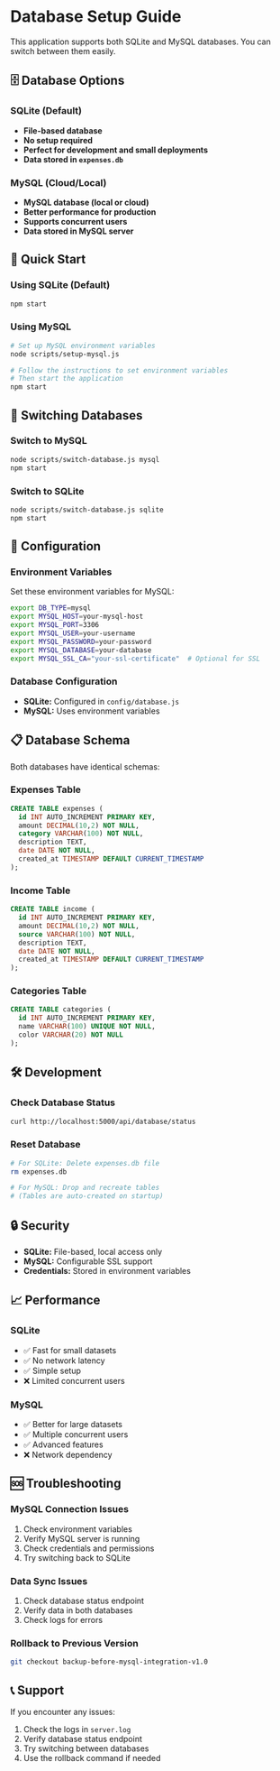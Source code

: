 # Database Setup Guide

This application supports both SQLite and MySQL databases. You can switch between them easily.

## 🗄️ Database Options

### SQLite (Default)
- **File-based database**
- **No setup required**
- **Perfect for development and small deployments**
- **Data stored in `expenses.db`**

### MySQL (Cloud/Local)
- **MySQL database (local or cloud)**
- **Better performance for production**
- **Supports concurrent users**
- **Data stored in MySQL server**

## 🚀 Quick Start

### Using SQLite (Default)
```bash
npm start
```

### Using MySQL
```bash
# Set up MySQL environment variables
node scripts/setup-mysql.js

# Follow the instructions to set environment variables
# Then start the application
npm start
```

## 🔄 Switching Databases

### Switch to MySQL
```bash
node scripts/switch-database.js mysql
npm start
```

### Switch to SQLite
```bash
node scripts/switch-database.js sqlite
npm start
```

## 🔧 Configuration

### Environment Variables
Set these environment variables for MySQL:

```bash
export DB_TYPE=mysql
export MYSQL_HOST=your-mysql-host
export MYSQL_PORT=3306
export MYSQL_USER=your-username
export MYSQL_PASSWORD=your-password
export MYSQL_DATABASE=your-database
export MYSQL_SSL_CA="your-ssl-certificate"  # Optional for SSL
```

### Database Configuration
- **SQLite:** Configured in `config/database.js`
- **MySQL:** Uses environment variables

## 📋 Database Schema

Both databases have identical schemas:

### Expenses Table
```sql
CREATE TABLE expenses (
  id INT AUTO_INCREMENT PRIMARY KEY,
  amount DECIMAL(10,2) NOT NULL,
  category VARCHAR(100) NOT NULL,
  description TEXT,
  date DATE NOT NULL,
  created_at TIMESTAMP DEFAULT CURRENT_TIMESTAMP
);
```

### Income Table
```sql
CREATE TABLE income (
  id INT AUTO_INCREMENT PRIMARY KEY,
  amount DECIMAL(10,2) NOT NULL,
  source VARCHAR(100) NOT NULL,
  description TEXT,
  date DATE NOT NULL,
  created_at TIMESTAMP DEFAULT CURRENT_TIMESTAMP
);
```

### Categories Table
```sql
CREATE TABLE categories (
  id INT AUTO_INCREMENT PRIMARY KEY,
  name VARCHAR(100) UNIQUE NOT NULL,
  color VARCHAR(20) NOT NULL
);
```

## 🛠️ Development

### Check Database Status
```bash
curl http://localhost:5000/api/database/status
```

### Reset Database
```bash
# For SQLite: Delete expenses.db file
rm expenses.db

# For MySQL: Drop and recreate tables
# (Tables are auto-created on startup)
```

## 🔒 Security

- **SQLite:** File-based, local access only
- **MySQL:** Configurable SSL support
- **Credentials:** Stored in environment variables

## 📈 Performance

### SQLite
- ✅ Fast for small datasets
- ✅ No network latency
- ✅ Simple setup
- ❌ Limited concurrent users

### MySQL
- ✅ Better for large datasets
- ✅ Multiple concurrent users
- ✅ Advanced features
- ❌ Network dependency

## 🆘 Troubleshooting

### MySQL Connection Issues
1. Check environment variables
2. Verify MySQL server is running
3. Check credentials and permissions
4. Try switching back to SQLite

### Data Sync Issues
1. Check database status endpoint
2. Verify data in both databases
3. Check logs for errors

### Rollback to Previous Version
```bash
git checkout backup-before-mysql-integration-v1.0
```

## 📞 Support

If you encounter any issues:
1. Check the logs in `server.log`
2. Verify database status endpoint
3. Try switching between databases
4. Use the rollback command if needed
